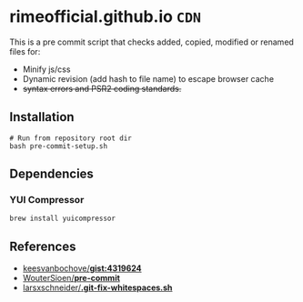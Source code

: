 # rimeofficial.github.io `CDN`

This is a pre commit script that checks added, copied, modified or renamed files for:

- Minify js/css
- Dynamic revision (add hash to file name) to escape browser cache
- ~~syntax errors and PSR2 coding standards.~~

## Installation

``` shell
# Run from repository root dir
bash pre-commit-setup.sh
```

## Dependencies

### YUI Compressor

``` shell
brew install yuicompressor
```

## References

- [keesvanbochove/**gist:4319624**](https://gist.github.com/keesvanbochove/4319624)
- [WouterSioen/**pre-commit**](https://github.com/WouterSioen/pre-commit)
- [larsxschneider/**.git-fix-whitespaces.sh**](https://gist.github.com/larsxschneider/3957621)